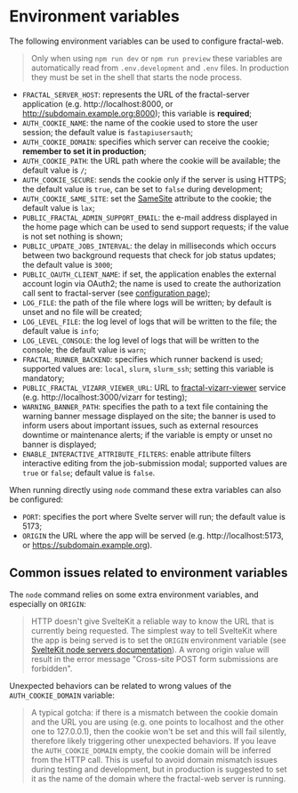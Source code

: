 # Environment variables

The following environment variables can be used to configure fractal-web. 

> Only when using `npm run dev` or `npm run preview` these variables are automatically read from `.env.development` and `.env` files. In production they must be set in the shell that starts the node process.

* `FRACTAL_SERVER_HOST`: represents the URL of the fractal-server application (e.g. http://localhost:8000, or http://subdomain.example.org:8000); this variable is **required**;
* `AUTH_COOKIE_NAME`: the name of the cookie used to store the user session; the default value is `fastapiusersauth`;
* `AUTH_COOKIE_DOMAIN`: specifies which server can receive the cookie; **remember to set it in production**;
* `AUTH_COOKIE_PATH`: the URL path where the cookie will be available; the default value is `/`;
* `AUTH_COOKIE_SECURE`: sends the cookie only if the server is using HTTPS; the default value is `true`, can be set to `false` during development;
* `AUTH_COOKIE_SAME_SITE`: set the [SameSite](https://web.dev/articles/samesite-cookies-explained) attribute to the cookie; the default value is `lax`;
* `PUBLIC_FRACTAL_ADMIN_SUPPORT_EMAIL`: the e-mail address displayed in the home page which can be used to send support requests; if the value is not set nothing is shown;
* `PUBLIC_UPDATE_JOBS_INTERVAL`: the delay in milliseconds which occurs between two background requests that check for job status updates; the default value is `3000`;
* `PUBLIC_OAUTH_CLIENT_NAME`: if set, the application enables the external account login via OAuth2; the name is used to create the authorization call sent to fractal-server (see [configuration page](../oauth2/));
* `LOG_FILE`: the path of the file where logs will be written; by default is unset and no file will be created;
* `LOG_LEVEL_FILE`: the log level of logs that will be written to the file; the default value is `info`;
* `LOG_LEVEL_CONSOLE`: the log level of logs that will be written to the console; the default value is `warn`;
* `FRACTAL_RUNNER_BACKEND`: specifies which runner backend is used; supported values are: `local`, `slurm`, `slurm_ssh`; setting this variable is mandatory;
* `PUBLIC_FRACTAL_VIZARR_VIEWER_URL`: URL to [fractal-vizarr-viewer](https://github.com/fractal-analytics-platform/fractal-vizarr-viewer) service (e.g. http://localhost:3000/vizarr for testing);
* `WARNING_BANNER_PATH`: specifies the path to a text file containing the warning banner message displayed on the site; the banner is used to inform users about important issues, such as external resources downtime or maintenance alerts; if the variable is empty or unset no banner is displayed;
* `ENABLE_INTERACTIVE_ATTRIBUTE_FILTERS`: enable attribute filters interactive editing from the job-submission modal; supported values are `true` or `false`; default value is `false`.

When running directly using `node` command these extra variables can also be configured:

* `PORT`: specifies the port where Svelte server will run; the default value is 5173;
* `ORIGIN` the URL where the app will be served (e.g. http://localhost:5173, or https://subdomain.example.org).

## Common issues related to environment variables

The `node` command relies on some extra environment variables, and especially on `ORIGIN`:

> HTTP doesn't give SvelteKit a reliable way to know the URL that is currently
> being requested. The simplest way to tell SvelteKit where the app is being
> served is to set the `ORIGIN` environment variable 
> (see [SvelteKit node servers documentation](https://kit.svelte.dev/docs/adapter-node#environment-variables-origin-protocolheader-hostheader-and-port-header)).
> A wrong origin value will result in the error message "Cross-site POST form submissions are forbidden".

Unexpected behaviors can be related to wrong values of the `AUTH_COOKIE_DOMAIN` variable:

> A typical gotcha: if there is a mismatch between the cookie domain and the
> URL you are using (e.g. one points to localhost and the other one to
> 127.0.0.1), then the cookie won't be set and this will fail silently,
> therefore likely triggering other unexpected behaviors.
> If you leave the `AUTH_COOKIE_DOMAIN` empty, the cookie domain will be
> inferred from the HTTP call. This is useful to avoid domain mismatch issues
> during testing and development, but in production is suggested to set it as
> the name of the domain where the fractal-web server is running.
